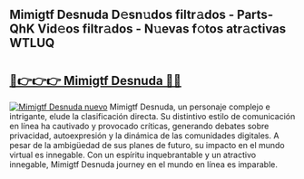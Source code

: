 ## Mimigtf Desnuda D𝚎sn𝚞dos filtr𝚊dos - Parts-QhK Vid𝚎os filtr𝚊dos - N𝚞evas f𝚘tos atr𝚊ctivas WTLUQ

# <h2><a href="http://mb5k5y4.tromn.icu/?c=Mimigtf+Desnuda">🔗👉👉👉 Mimigtf Desnuda 🔗🔗</a></h2>

[![Mimigtf Desnuda nuevo](https://i.imgur.com/pEAQMta.gif)](http://mb5k5y4.tromn.icu/?c=Mimigtf+Desnuda)
Mimigtf Desnuda, un personaje complejo e intrigante, elude la clasificación directa. Su distintivo estilo de comunicación en línea ha cautivado y provocado críticas, generando debates sobre privacidad, autoexpresión y la dinámica de las comunidades digitales. A pesar de la ambigüedad de sus planes de futuro, su impacto en el mundo virtual es innegable. Con un espíritu inquebrantable y un atractivo innegable, Mimigtf Desnuda journey en el mundo en línea es imparable.
